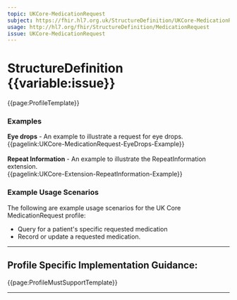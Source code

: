 ```yaml
---
topic: UKCore-MedicationRequest
subject: https://fhir.hl7.org.uk/StructureDefinition/UKCore-MedicationRequest
usage: http://hl7.org/fhir/StructureDefinition/MedicationRequest
issue: UKCore-MedicationRequest
---
```

# StructureDefinition {{variable:issue}}

<nocheck>
{{page:ProfileTemplate}}

<div id="Examples" class="tabcontent">
  <h3>Examples</h3>
<b>Eye drops</b> - An example to illustrate a request for eye drops. 
</br>{{pagelink:UKCore-MedicationRequest-EyeDrops-Example}}
<br><br>
<b>Repeat Information</b> - An example to illustrate the RepeatInformation extension. 
</br>{{pagelink:UKCore-Extension-RepeatInformation-Example}}
</div>
</nocheck>


<div id="ProfileGuidance">

### Example Usage Scenarios ###
The following are example usage scenarios for the UK Core MedicationRequest profile:

- Query for a patient's specific requested medication
- Record or update a requested medication.

<hr class="thickline">

## Profile Specific Implementation Guidance: ##

{{page:ProfileMustSupportTemplate}}

</div>

---